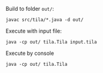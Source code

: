 Build to folder `out/`:
```aidl
javac src/tila/*.java -d out/
```

Execute with input file:
```aidl
java -cp out/ tila.Tila input.tila
```

Execute by console
```aidl
java -cp out/ tila.Tila
```